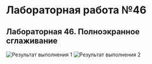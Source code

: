 # Лабораторная работа №46
## Лабораторная 46. Полноэкранное сглаживание

![Результат выполнения 1]()
![Результат выполнения 2]()
